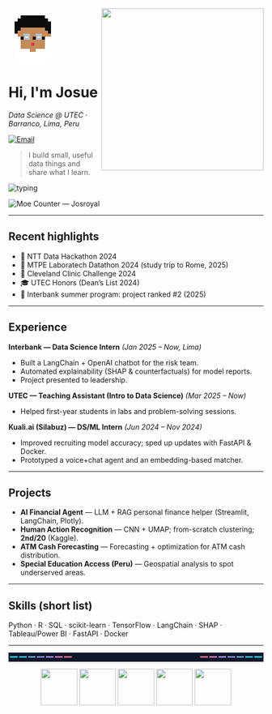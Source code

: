<!-- Right-side stats card -->
<img align="right" src="https://github-readme-stats.vercel.app/api?username=Josroyal&show_icons=true&hide_title=true&hide_rank=true" width="320" />

<!-- Custom pixel avatar (inline SVG) -->
<!-- Black curly hair, black glasses, narrow eyes, white shirt -->
<p align="left">
<svg xmlns="http://www.w3.org/2000/svg" width="96" height="96" viewBox="0 0 160 160" shape-rendering="crispEdges" aria-label="8-bit avatar">
  <!-- Hair (curly silhouette) -->
  <rect x="40" y="0"  width="80"  height="10" fill="#0b0b0b"/>
  <rect x="30" y="10" width="100" height="10" fill="#0b0b0b"/>
  <rect x="20" y="20" width="120" height="10" fill="#0b0b0b"/>
  <rect x="20" y="30" width="120" height="10" fill="#0b0b0b"/>
  <rect x="20" y="40" width="20"  height="10" fill="#0b0b0b"/>
  <rect x="120" y="40" width="20" height="10" fill="#0b0b0b"/>
  <rect x="20" y="50" width="10"  height="10" fill="#0b0b0b"/>
  <rect x="130" y="50" width="10" height="10" fill="#0b0b0b"/>

  <!-- Face -->
  <rect x="40" y="40" width="80"  height="10" fill="#c58c5b"/>
  <rect x="30" y="50" width="100" height="10" fill="#c58c5b"/>
  <rect x="30" y="60" width="100" height="10" fill="#c58c5b"/>
  <rect x="40" y="70" width="80"  height="10" fill="#c58c5b"/>
  <rect x="40" y="80" width="80"  height="10" fill="#c58c5b"/>
  <rect x="40" y="90" width="80"  height="10" fill="#c58c5b"/>
  <rect x="40" y="100" width="80" height="10" fill="#c58c5b"/>

  <!-- Ears -->
  <rect x="30" y="60" width="10" height="10" fill="#c58c5b"/>
  <rect x="130" y="60" width="10" height="10" fill="#c58c5b"/>

  <!-- Glasses frame -->
  <rect x="50" y="60" width="20" height="10" fill="#000000"/>
  <rect x="90" y="60" width="20" height="10" fill="#000000"/>
  <rect x="50" y="70" width="20" height="10" fill="#000000"/>
  <rect x="90" y="70" width="20" height="10" fill="#000000"/>
  <rect x="80" y="70" width="10" height="10" fill="#000000"/>
  <rect x="40" y="70" width="10" height="10" fill="#000000"/>
  <rect x="110" y="70" width="10" height="10" fill="#000000"/>

  <!-- Lenses -->
  <rect x="50" y="60" width="20" height="20" fill="#cbd5e1" opacity="0.9"/>
  <rect x="90" y="60" width="20" height="20" fill="#cbd5e1" opacity="0.9"/>

  <!-- Narrow eyes -->
  <rect x="55" y="70" width="10" height="4" fill="#ffffff"/>
  <rect x="95" y="70" width="10" height="4" fill="#ffffff"/>

  <!-- Mouth -->
  <rect x="75" y="90" width="10" height="10" fill="#d13c3c"/>

  <!-- Neck -->
  <rect x="70" y="110" width="20" height="10" fill="#c58c5b"/>

  <!-- White shirt -->
  <rect x="20" y="120" width="120" height="10" fill="#ffffff"/>
  <rect x="20" y="130" width="120" height="10" fill="#ffffff"/>
  <rect x="30" y="140" width="100" height="10" fill="#ffffff"/>
  <rect x="40" y="150" width="80"  height="10" fill="#ffffff"/>
</svg>
</p>

# Hi, I'm Josue
*Data Science @ UTEC · Barranco, Lima, Peru*

[![Email](https://img.shields.io/badge/Email-josue.arbulu%40utec.edu.pe-1f2937?style=for-the-badge)](mailto:josue.arbulu@utec.edu.pe)

> I build small, useful data things and share what I learn.

<!-- Typing header -->
![typing](https://readme-typing-svg.demolab.com?duration=2600&pause=400&vCenter=true&lines=Data+Science+Major;ML,+DL+%26+Dashboards;Agentic+LLM's;Learning+in+public)

<!-- View counter (Moe Counter) -->
![Moe Counter — Josroyal](https://count.getloli.com/@Josroyal?name=Josroyal&theme=rule34&padding=7&offset=0&align=top&scale=1&pixelated=1&darkmode=auto)

<!-- Contribution snake (enable workflow before using) -->
<!-- ![snake](https://raw.githubusercontent.com/Josroyal/Josroyal/output/snake.svg) -->

---

## Recent highlights
- 🥇 NTT Data Hackathon 2024  
- 🥇 MTPE Laboratech Datathon 2024 (study trip to Rome, 2025)  
- 🥉 Cleveland Clinic Challenge 2024  
- 🎓 UTEC Honors (Dean’s List 2024)  
- 🏅 Interbank summer program: project ranked #2 (2025)

---

## Experience
**Interbank — Data Science Intern** *(Jan 2025 – Now, Lima)*  
- Built a LangChain + OpenAI chatbot for the risk team.  
- Automated explainability (SHAP & counterfactuals) for model reports.  
- Project presented to leadership.

**UTEC — Teaching Assistant (Intro to Data Science)** *(Mar 2025 – Now)*  
- Helped first-year students in labs and problem-solving sessions.

**Kuali.ai (Silabuz) — DS/ML Intern** *(Jun 2024 – Nov 2024)*  
- Improved recruiting model accuracy; sped up updates with FastAPI & Docker.  
- Prototyped a voice+chat agent and an embedding-based matcher.

---

## Projects
- **AI Financial Agent** — LLM + RAG personal finance helper (Streamlit, LangChain, Plotly).  
- **Human Action Recognition** — CNN + UMAP; from-scratch clustering; **2nd/20** (Kaggle).  
- **ATM Cash Forecasting** — Forecasting + optimization for ATM cash distribution.  
- **Special Education Access (Peru)** — Geospatial analysis to spot underserved areas.

---

## Skills (short list)
Python · R · SQL · scikit-learn · TensorFlow · LangChain · SHAP · Tableau/Power BI · FastAPI · Docker

---

<!-- Simple pixel divider footer -->
<p align="center">
  <svg width="680" height="24" viewBox="0 0 340 12" xmlns="http://www.w3.org/2000/svg" shape-rendering="crispEdges">
    <rect width="340" height="12" fill="#0f172a"/>
    <rect x="2" y="5" width="10" height="2" fill="#22d3ee"/>
    <rect x="14" y="5" width="10" height="2" fill="#38bdf8"/>
    <rect x="26" y="5" width="10" height="2" fill="#60a5fa"/>
    <rect x="38" y="5" width="10" height="2" fill="#818cf8"/>
    <rect x="50" y="5" width="10" height="2" fill="#a78bfa"/>
    <rect x="62" y="5" width="10" height="2" fill="#f472b6"/>
    <rect x="74" y="5" width="10" height="2" fill="#fb7185"/>
    <rect x="256" y="5" width="10" height="2" fill="#fb7185"/>
    <rect x="268" y="5" width="10" height="2" fill="#f472b6"/>
    <rect x="280" y="5" width="10" height="2" fill="#a78bfa"/>
    <rect x="292" y="5" width="10" height="2" fill="#818cf8"/>
    <rect x="304" y="5" width="10" height="2" fill="#60a5fa"/>
    <rect x="316" y="5" width="10" height="2" fill="#38bdf8"/>
    <rect x="328" y="5" width="10" height="2" fill="#22d3ee"/>
  </svg>
</p>

<!-- Tiny sprite row -->
<p align="center">
  <img src="https://api.dicebear.com/7.x/pixel-art/svg?seed=A" height="72" />
  <img src="https://api.dicebear.com/7.x/pixel-art/svg?seed=B" height="72" />
  <img src="https://api.dicebear.com/7.x/pixel-art/svg?seed=C" height="72" />
  <img src="https://api.dicebear.com/7.x/pixel-art/svg?seed=D" height="72" />
  <img src="https://api.dicebear.com/7.x/pixel-art/svg?seed=E" height="72" />
</p>

